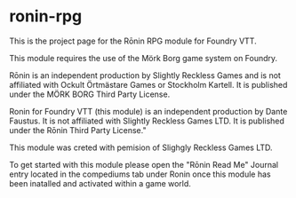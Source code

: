 # ronin-rpg
This is the project page for the Rōnin RPG module for Foundry VTT.

This module requires the use of the Mörk Borg game system on Foundry.

Rōnin is an independent production by Slightly Reckless Games and is not affiliated with Ockult Örtmästare Games or Stockholm Kartell. It is published under the MÖRK BORG Third Party License.

Ronin for Foundry VTT (this module) is an independent production by Dante Faustus. It is not affiliated with Slightly Reckless Games LTD. It is published under the Rōnin Third Party License."

This module was creted with pemision of Slighgly Reckless Games LTD.

To get started with this module please open the "Rōnin Read Me" Journal entry located in the compediums tab under Ronin once this module has been inatalled and activated within a game world.
